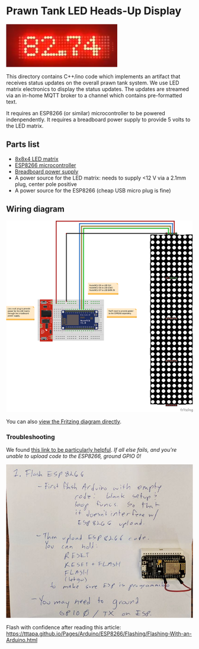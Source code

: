 # Prawn Tank LED Heads-Up Display

![See the status of your very own prawn tank](doc/led_demo.png)

This directory contains C++/ino code which implements an artifact
that receives status updates on the overall prawn tank system.
We use LED matrix electronics to display the status updates.
The updates are streamed via an in-home MQTT broker to a 
channel which contains pre-formatted text.

It requires an ESP8266 (or similar) microcontroller to be
powered indenpendently.  It requires a breadboard power supply
to provide 5 volts to the LED matrix.

## Parts list

* [8x8x4 LED matrix](https://smile.amazon.com/Wangdd22-MAX7219-Arduino-Microcontroller-Display/dp/B01EJ1AFW8)
* [ESP8266 microcontroller](https://smile.amazon.com/HiLetgo-Internet-Development-Wireless-Micropython/dp/B010N1SPRK)
* [Breadboard power supply](https://smile.amazon.com/gp/product/B016D5LB8U)
* A power source for the LED matrix: needs to supply <12 V via a 2.1mm plug, center pole positive
* A power source for the ESP8266 (cheap USB micro plug is fine)

## Wiring diagram

![This is how we wired up the ESP8266 and the Arduino](doc/LED_receiver_ESP8266_only_rev1_bb.png)

You can also [view the Fritzing diagram directly](LED_receiver_ESP8266_only_rev1.fzz).

### Troubleshooting

We found [this link to be particularly helpful](https://randomnerdtutorials.com/esp8266-troubleshooting-guide/).  _If all else fails, and you're unable to upload code to the ESP8266, ground GPIO 0!_

![ESP troubleshooting crib notes](doc/esp_troubleshooting.jpeg)

Flash with confidence after reading this article: https://tttapa.github.io/Pages/Arduino/ESP8266/Flashing/Flashing-With-an-Arduino.html


